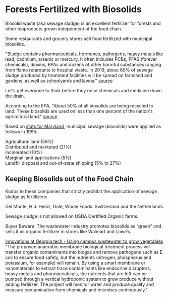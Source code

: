 # Forests Fertilized with Biosolids

Biosolid waste (aka sewage sludge) is an excellent fertilizer for forests and other bioproducts grown independent of the food chain.  

Some restaurants and grocery stores sell food fertilized with municipal biosolids. 

"Sludge contains pharmaceuticals, hormones, pathogens, <!--bacteria, viruses, protozoa and parasitic worms, as well as--> heavy metals like lead, cadmium, arsenic or mercury. It often includes PCBs, PFAS (forever chemicals), dioxins, BPAs and dozens of other harmful substances ranging from flame retardants to hospital waste. In 2019, about 60% of sewage sludge produced by treatment facilities will be spread on farmland and gardens, as well as schoolyards and lawns." [source](https://www.theguardian.com/environment/2019/oct/05/biosolids-toxic-chemicals-pollution)

Let's get everyone to think before they rinse chemicals and medicine down the drain.  

According to the EPA, "About 50% of all biosolids are being recycled to land. These biosolids are used on less than one percent of the nation's agricultural land." [source](https://www.epa.gov/biosolids/frequent-questions-about-biosolids)  


<!-- 8) What percentage of biosolids are recycled and how many farms use biosolids? -->

Based on [stats for Maryland](https://extension.umd.edu/sites/extension.umd.edu/files/_docs/programs/woodland-steward/Ch17Kays.pdf), municipal sewage (biosolids) were applied as follows in 1995:  

Agricultural land (59%)  
Distributed and marketed (21%)  
Incinerated (10%)  
Marginal land applications (5%)  
Landfill disposal and out-of-state shipping (5% to 27%)  


## Keeping Biosolids out of the Food Chain

Kudos to these companies that strictly prohibit the application of sewage sludge as fertilizers:  

Del Monte, H.J. Heinz, Dole, Whole Foods. Switzerland and the Netherlands.

Sewage sludge is not allowed on USDA Certified Organic farms.  

Buyer Beware: The wastewater industry promotes biosolids as “green” and sells it as organic fertilizer in stores like Walmart and Lowe’s.  

[Innovations at Georgia tech - Using campus wastewater to grow vegetables](https://ce.gatech.edu/news/pilot-project-will-use-campus-wastewater-grow-vegetables)  
"The proposed anaerobic membrane biological treatment process will transfer organic contaminants into biogas and remove pathogens such as E. coli to ensure food safety, but the nutrients (nitrogen, phosphorus and potassium, for example) will remain. By using a smart membrane or nanomaterials to extract trace contaminants like endocrine disruptors, heavy metals and pharmaceuticals, the nutrients that are left can be pumped through a vertical hydroponic system to grow produce without adding fertilizer. The project will monitor water and produce quality and measure contamination from chemicals and microbes continuously."



